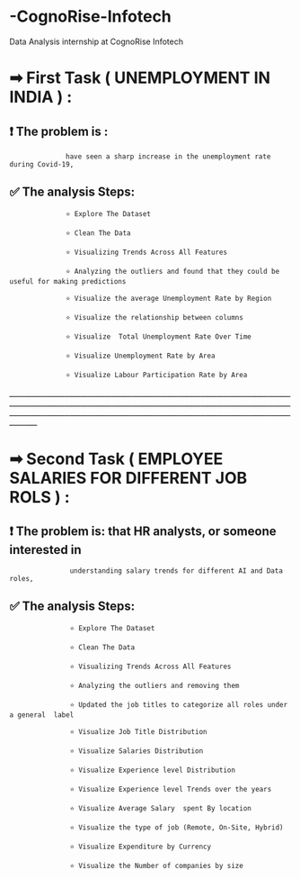 # -CognoRise-Infotech
Data Analysis internship at CognoRise Infotech


# ➡  First Task  ( UNEMPLOYMENT IN INDIA ) :

##         ❗  The problem is :
                  have seen a sharp increase in the unemployment rate during Covid-19, 

 ##        ✅  The analysis  Steps: 

                  ⭐ Explore The Dataset

                  ⭐ Clean The Data

                  ⭐ Visualizing Trends Across All Features

                  ⭐ Analyzing the outliers and found that they could be useful for making predictions

                  ⭐ Visualize the average Unemployment Rate by Region

                  ⭐ Visualize the relationship between columns

                  ⭐ Visualize  Total Unemployment Rate Over Time

                  ⭐ Visualize Unemployment Rate by Area

                  ⭐ Visualize Labour Participation Rate by Area



ــــــــــــــــــــــــــــــــــــــــــــــــــــــــــــــــــــــــــــــــــــــــــــــــــــــــــــــــــــــــــــــــــــــــــــــــــــــــــــــــــــــــــــــــــــــــــــــــــــــــــــــــــــــــــــــــــــــــــــــــــــــــــــــــــــــــــــــــــــــــــــــــــــــــــــــــــــــــــــــــــــــــــــــــــــــــــــــــــــــــــــــــــــــــــ

# ➡ Second Task ( EMPLOYEE SALARIES FOR DIFFERENT JOB ROLS ) :

##           ❗ The problem is: that  HR analysts, or someone interested in 

                   understanding salary trends for different AI and Data roles,



 ##          ✅ The analysis Steps: 

                   ⭐ Explore The Dataset
                  
                   ⭐ Clean The Data
                  
                   ⭐ Visualizing Trends Across All Features 
                  
                   ⭐ Analyzing the outliers and removing them
                  
                   ⭐ Updated the job titles to categorize all roles under a general  label
                  
                   ⭐ Visualize Job Title Distribution
                  
                   ⭐ Visualize Salaries Distribution
                  
                   ⭐ Visualize Experience level Distribution
                  
                   ⭐ Visualize Experience level Trends over the years
                  
                   ⭐ Visualize Average Salary  spent By location
                  
                   ⭐ Visualize the type of job (Remote, On-Site, Hybrid)
                  
                   ⭐ Visualize Expenditure by Currency
                  
                   ⭐ Visualize the Number of companies by size
                  
                  
                                    
                  
